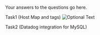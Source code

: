 Your answers to the questions go here.

Task1 (Host Map and tags)
![Optional Text](../master/images/host-mapping.png)

Task2 (Datadog integration for MySQL)
